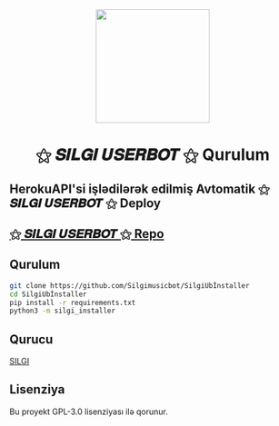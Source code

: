<div align="center">
  <img src="https://telegra.ph/file/6a08aa72f3afc41084c06.jpg" width="200" height="200">
  <h1>⚝ 𝑺𝑰𝑳𝑮𝑰 𝑼𝑺𝑬𝑹𝑩𝑶𝑻 ⚝ Qurulum</h1>
</div>

## HerokuAPI'si işlədilərək edilmiş Avtomatik ⚝ 𝑺𝑰𝑳𝑮𝑰 𝑼𝑺𝑬𝑹𝑩𝑶𝑻 ⚝ Deploy

## [⚝ 𝑺𝑰𝑳𝑮𝑰 𝑼𝑺𝑬𝑹𝑩𝑶𝑻 ⚝ Repo](https://github.com/Silgimusicbot/SilgiUserbot)

## Qurulum
```sh
git clone https://github.com/Silgimusicbot/SilgiUbİnstaller
cd SilgiUbİnstaller
pip install -r requirements.txt
python3 -m silgi_installer
```

## Qurucu

[SILGI](https://t.me/atondusalamde)

## Lisenziya
Bu proyekt GPL-3.0 lisenziyası ilə qorunur.
